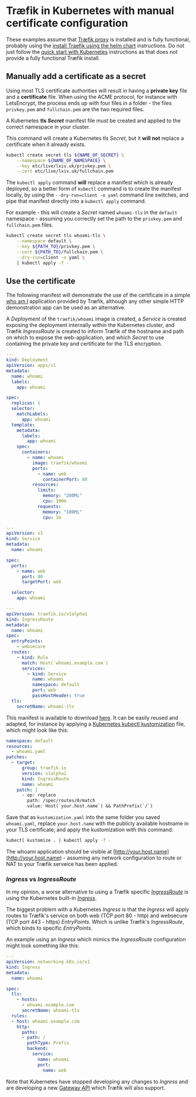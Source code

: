 # Træfik in Kubernetes with manual certificate configuration

These examples assume that [Træfik proxy](https://traefik.io/traefik/) is installed and is fully functional, probably using the [install Traefik using the helm chart](https://doc.traefik.io/traefik/getting-started/install-traefik/#use-the-helm-chart) instructions. Do not just follow the [quick start with Kubernetes](https://doc.traefik.io/traefik/getting-started/quick-start-with-kubernetes/) instructions as that does not provide a fully functional Træfik install.

## Manually add a certificate as a secret

Using most TLS certificate authorities will result in having a **private key** file and a **certificate** file. When using the ACME protocol, for instance with LetsEncrypt, the process ends up with four files in a folder - the files `privkey.pem` and `fullchain.pem` are the two required files.

A Kubernetes **tls *Secret*** manifest file must be created and applied to the correct namespace in your cluster.

This command will create a Kubernetes tls *Secret*, but it **will not** replace a certificate when it already exists.

```bash
kubectl create secret tls ${NAME_OF_SECRET} \
    --namespace ${NAME_OF_NAMESPACE} \
    --key etc/live/lxiv.uk/privkey.pem \
    --cert etc/live/lxiv.uk/fullchain.pem
```

The `kubectl apply` command **will** replace a manifest which is already deployed, so a better form of `kubectl` command is to create the manifest locally, by using the `--dry-run=client -o yaml` command line switches, and pipe that manifest directly into a `kubectl apply` command.

For example - this will create a *Secret* named `whoami-tls` in the `default` namespace - assuming you correctly set the path to the `privkey.pem` and `fullchain.pem` files.

```bash
kubectl create secret tls whoami-tls \
    --namespace default \
    --key ${PATH_TO}/privkey.pem \
    --cert ${PATH_TO}/fullchain.pem \
    --dry-run=client -o yaml \
    | kubectl apply -f -
```

## Use the certificate

The following manifest will demonstrate the use of the certificate in a simple [who am I](https://github.com/traefik/whoami) application provided by Træfik, although any other simple HTTP demonstration app can be used as an alternative.

A *Deployment* of the `traefik/whoami` image is created, a *Service* is created exposing the deployment internally within the Kubernetes cluster, and Træfik *IngressRoute* is created to inform Træfik of the hostname and path on which to expose the web-application, and which *Secret* to use containing the private key and certificate for the TLS encryption.

```yaml
---
kind: Deployment
apiVersion: apps/v1
metadata:
  name: whoami
  labels:
    app: whoami

spec:
  replicas: 1
  selector:
    matchLabels:
      app: whoami
  template:
    metadata:
      labels:
        app: whoami
    spec:
      containers:
        - name: whoami
          image: traefik/whoami
          ports:
            - name: web
              containerPort: 80
          resources:
            limits:
              memory: "200Mi"
              cpu: 300m
            requests:
              memory: "100Mi"
              cpu: 1m

---
apiVersion: v1
kind: Service
metadata:
  name: whoami

spec:
  ports:
    - name: web
      port: 80
      targetPort: web

  selector:
    app: whoami

---
apiVersion: traefik.io/v1alpha1
kind: IngressRoute
metadata:
  name: whoami
spec:
  entryPoints:
    - websecure
  routes:
    - kind: Rule
      match: Host(`whoami.example.com`)
      services:
        - kind: Service
          name: whoami
          namespace: default
          port: web
          passHostHeader: true
  tls:
    secretName: whoami-tls
```

This manifest is available to download [here](whoami.yaml). It can be easily reused and adapted, for instance by applying a [Kubernetes kubectl kustomization](https://kubernetes.io/docs/tasks/manage-kubernetes-objects/kustomization/) file, which might look like this:

```yaml
namespace: default
resources:
  - whoami.yaml
patches:
  - target:
      group: traefik.io
      version: v1alpha1
      kind: IngressRoute
      name: whoami
    patch: |
      - op: replace
        path: /spec/routes/0/match
        value: Host(`your.host.name`) && PathPrefix(`/`)
```

Save that as `kustomization.yaml` into the same folder you saved `whoami.yaml`, replace `your.host.name` with the publicly available hostname in your TLS certificate, and apply the kustomization with this command:

```bash
kubectl kustomize . | kubectl apply -f -
```

The whoami application should be visible at [http://your.host.name](http://your.host.name) - assuming any network configuration to route or NAT to your Træfik serveice has been applied.

### *Ingress* vs *IngressRoute*

In my opinion, a worse alternative to using a Træfik specific [*IngressRoute*](https://doc.traefik.io/traefik/providers/kubernetes-crd/) is using the Kubernetes built-in [*Ingress*](https://kubernetes.io/docs/concepts/services-networking/ingress/).

The biggest problem with a Kubernetes *Ingress* is that the *Ingress* will apply routes to Træfik's service on both web (TCP port 80 - http) and websecure (TCP port 443 - https) *EntryPoints*. Which is unlike Træfik's *IngressRoute*, which binds to specific *EntryPoints*.

An example using an *Ingress* which mimics the *IngressRoute* configuration might look something like this:

```yaml
---
apiVersion: networking.k8s.io/v1
kind: Ingress
metadata:
  name: whoami

spec:
  tls:
    - hosts:
      - whoami.example.com
      secretName: whoami-tls
  rules:
  - host: whoami.example.com
    http:
      paths:
      - path: /
        pathType: Prefix
        backend:
          service:
            name: whoami
            port:
              name: web
```

Note that Kubernetes have stopped developing any changes to *Ingress* and are developing a new [Gateway API](https://kubernetes.io/docs/concepts/services-networking/gateway/) which Træfik will also support.
